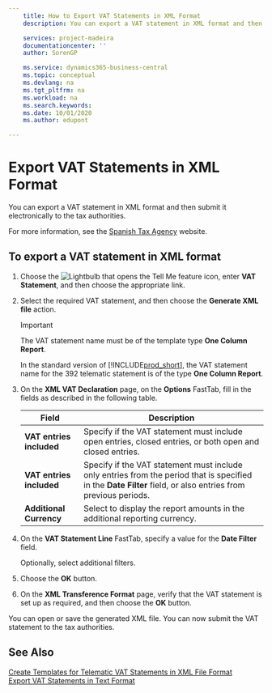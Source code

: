 ```yaml
---
    title: How to Export VAT Statements in XML Format
    description: You can export a VAT statement in XML format and then submit it electronically to the tax authorities.

    services: project-madeira 
    documentationcenter: ''
    author: SorenGP

    ms.service: dynamics365-business-central
    ms.topic: conceptual
    ms.devlang: na
    ms.tgt_pltfrm: na
    ms.workload: na
    ms.search.keywords:
    ms.date: 10/01/2020
    ms.author: edupont

---
```

# Export VAT Statements in XML Format
You can export a VAT statement in XML format and then submit it electronically to the tax authorities.  

For more information, see the [Spanish Tax Agency](https://go.microsoft.com/fwlink/?LinkID=238181) website.  

## To export a VAT statement in XML format  

1.  Choose the ![Lightbulb that opens the Tell Me feature](../../media/ui-search/search_small.png "Tell me what you want to do") icon, enter **VAT Statement**, and then choose the appropriate link.  
2.  Select the required VAT statement, and then choose the **Generate XML file** action.  

    > [!IMPORTANT]  
    >  The VAT statement name must be of the template type **One Column Report**.  
    >   
    >  In the standard version of [!INCLUDE[prod_short](../../includes/prod_short.md)], the VAT statement name for the 392 telematic statement is of the type **One Column Report**.  

3.  On the **XML VAT Declaration** page, on the **Options** FastTab, fill in the fields as described in the following table.  
  
    |Field|Description|  
    |---------------------------------|---------------------------------------|  
    |**VAT entries included**|Specify if the VAT statement must include open entries, closed entries, or both open and closed entries.|  
    |**VAT entries included**|Specify if the VAT statement must include only entries from the period that is specified in the **Date Filter** field, or also entries from previous periods.|  
    |**Additional Currency**|Select to display the report amounts in the additional reporting currency.|  

4.  On the **VAT Statement Line** FastTab, specify a value for the **Date Filter** field.  

    Optionally, select additional filters.  
5.  Choose the **OK** button.  
6.  On the **XML Transference Format** page, verify that the VAT statement is set up as required, and then choose the **OK** button.  

You can open or save the generated XML file. You can now submit the VAT statement to the tax authorities.  

## See Also  
 [Create Templates for Telematic VAT Statements in XML File Format](how-to-create-templates-for-telematic-vat-statements-in-xml-file-format.md)   
 [Export VAT Statements in Text Format](how-to-export-vat-statements-in-text-format.md)
